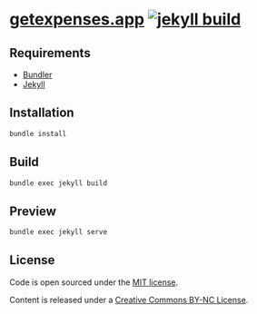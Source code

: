 # [getexpenses.app](https://getexpenses.app) [![jekyll build](https://github.com/pixyzehn/getexpenses.app/actions/workflows/build.yml/badge.svg)](https://github.com/pixyzehn/getexpenses.app/actions/workflows/build.yml)

## Requirements

- [Bundler](https://bundler.io)
- [Jekyll](https://jekyllrb.com)

## Installation

```bash
bundle install
```

## Build

```bash
bundle exec jekyll build
```

## Preview

```bash
bundle exec jekyll serve
```

## License

Code is open sourced under the [MIT license](LICENSE).

Content is released under a [Creative Commons BY-NC License](http://creativecommons.org/licenses/by-nc/4.0/).
